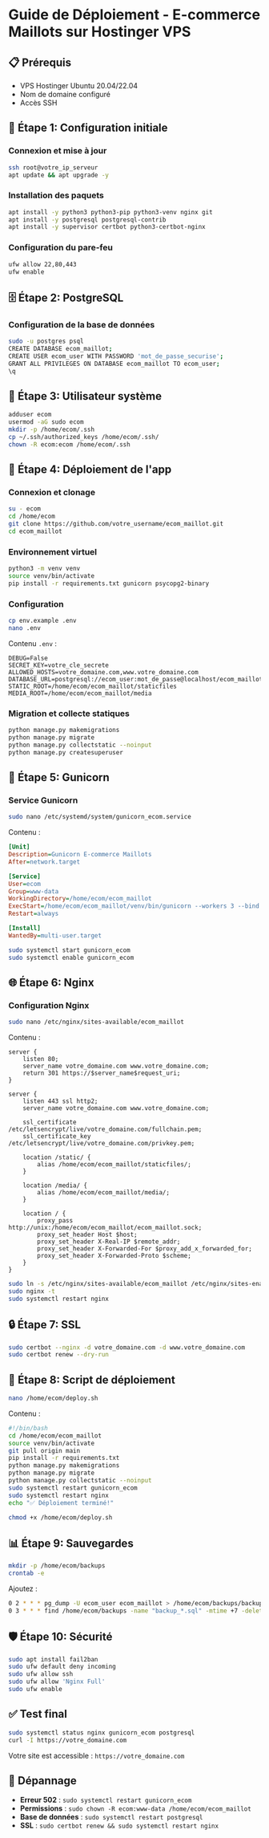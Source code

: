 # Guide de Déploiement - E-commerce Maillots sur Hostinger VPS

## 📋 Prérequis
- VPS Hostinger Ubuntu 20.04/22.04
- Nom de domaine configuré
- Accès SSH

## 🚀 Étape 1: Configuration initiale

### Connexion et mise à jour
```bash
ssh root@votre_ip_serveur
apt update && apt upgrade -y
```

### Installation des paquets
```bash
apt install -y python3 python3-pip python3-venv nginx git
apt install -y postgresql postgresql-contrib
apt install -y supervisor certbot python3-certbot-nginx
```

### Configuration du pare-feu
```bash
ufw allow 22,80,443
ufw enable
```

## 🗄️ Étape 2: PostgreSQL

### Configuration de la base de données
```bash
sudo -u postgres psql
CREATE DATABASE ecom_maillot;
CREATE USER ecom_user WITH PASSWORD 'mot_de_passe_securise';
GRANT ALL PRIVILEGES ON DATABASE ecom_maillot TO ecom_user;
\q
```

## 👤 Étape 3: Utilisateur système

```bash
adduser ecom
usermod -aG sudo ecom
mkdir -p /home/ecom/.ssh
cp ~/.ssh/authorized_keys /home/ecom/.ssh/
chown -R ecom:ecom /home/ecom/.ssh
```

## 📁 Étape 4: Déploiement de l'app

### Connexion et clonage
```bash
su - ecom
cd /home/ecom
git clone https://github.com/votre_username/ecom_maillot.git
cd ecom_maillot
```

### Environnement virtuel
```bash
python3 -m venv venv
source venv/bin/activate
pip install -r requirements.txt gunicorn psycopg2-binary
```

### Configuration
```bash
cp env.example .env
nano .env
```

Contenu `.env` :
```env
DEBUG=False
SECRET_KEY=votre_cle_secrete
ALLOWED_HOSTS=votre_domaine.com,www.votre_domaine.com
DATABASE_URL=postgresql://ecom_user:mot_de_passe@localhost/ecom_maillot
STATIC_ROOT=/home/ecom/ecom_maillot/staticfiles
MEDIA_ROOT=/home/ecom/ecom_maillot/media
```

### Migration et collecte statiques
```bash
python manage.py makemigrations
python manage.py migrate
python manage.py collectstatic --noinput
python manage.py createsuperuser
```

## 🔧 Étape 5: Gunicorn

### Service Gunicorn
```bash
sudo nano /etc/systemd/system/gunicorn_ecom.service
```

Contenu :
```ini
[Unit]
Description=Gunicorn E-commerce Maillots
After=network.target

[Service]
User=ecom
Group=www-data
WorkingDirectory=/home/ecom/ecom_maillot
ExecStart=/home/ecom/ecom_maillot/venv/bin/gunicorn --workers 3 --bind unix:/home/ecom/ecom_maillot/ecom_maillot.sock ecom_maillot.wsgi:application
Restart=always

[Install]
WantedBy=multi-user.target
```

```bash
sudo systemctl start gunicorn_ecom
sudo systemctl enable gunicorn_ecom
```

## 🌐 Étape 6: Nginx

### Configuration Nginx
```bash
sudo nano /etc/nginx/sites-available/ecom_maillot
```

Contenu :
```nginx
server {
    listen 80;
    server_name votre_domaine.com www.votre_domaine.com;
    return 301 https://$server_name$request_uri;
}

server {
    listen 443 ssl http2;
    server_name votre_domaine.com www.votre_domaine.com;

    ssl_certificate /etc/letsencrypt/live/votre_domaine.com/fullchain.pem;
    ssl_certificate_key /etc/letsencrypt/live/votre_domaine.com/privkey.pem;

    location /static/ {
        alias /home/ecom/ecom_maillot/staticfiles/;
    }

    location /media/ {
        alias /home/ecom/ecom_maillot/media/;
    }

    location / {
        proxy_pass http://unix:/home/ecom/ecom_maillot/ecom_maillot.sock;
        proxy_set_header Host $host;
        proxy_set_header X-Real-IP $remote_addr;
        proxy_set_header X-Forwarded-For $proxy_add_x_forwarded_for;
        proxy_set_header X-Forwarded-Proto $scheme;
    }
}
```

```bash
sudo ln -s /etc/nginx/sites-available/ecom_maillot /etc/nginx/sites-enabled/
sudo nginx -t
sudo systemctl restart nginx
```

## 🔒 Étape 7: SSL

```bash
sudo certbot --nginx -d votre_domaine.com -d www.votre_domaine.com
sudo certbot renew --dry-run
```

## 🔄 Étape 8: Script de déploiement

```bash
nano /home/ecom/deploy.sh
```

Contenu :
```bash
#!/bin/bash
cd /home/ecom/ecom_maillot
source venv/bin/activate
git pull origin main
pip install -r requirements.txt
python manage.py makemigrations
python manage.py migrate
python manage.py collectstatic --noinput
sudo systemctl restart gunicorn_ecom
sudo systemctl restart nginx
echo "✅ Déploiement terminé!"
```

```bash
chmod +x /home/ecom/deploy.sh
```

## 📊 Étape 9: Sauvegardes

```bash
mkdir -p /home/ecom/backups
crontab -e
```

Ajoutez :
```bash
0 2 * * * pg_dump -U ecom_user ecom_maillot > /home/ecom/backups/backup_$(date +\%Y\%m\%d).sql
0 3 * * * find /home/ecom/backups -name "backup_*.sql" -mtime +7 -delete
```

## 🛡️ Étape 10: Sécurité

```bash
sudo apt install fail2ban
sudo ufw default deny incoming
sudo ufw allow ssh
sudo ufw allow 'Nginx Full'
sudo ufw enable
```

## ✅ Test final

```bash
sudo systemctl status nginx gunicorn_ecom postgresql
curl -I https://votre_domaine.com
```

Votre site est accessible : `https://votre_domaine.com`

## 🔧 Dépannage

- **Erreur 502** : `sudo systemctl restart gunicorn_ecom`
- **Permissions** : `sudo chown -R ecom:www-data /home/ecom/ecom_maillot`
- **Base de données** : `sudo systemctl restart postgresql`
- **SSL** : `sudo certbot renew && sudo systemctl restart nginx`
